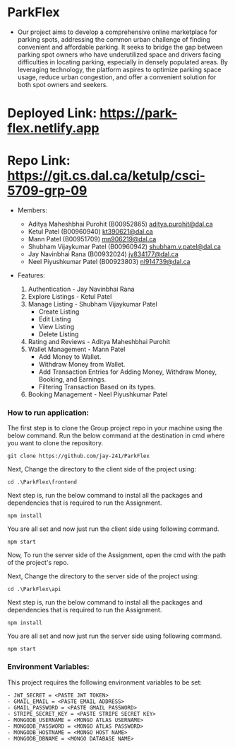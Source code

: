 # ParkFlex


- Our project aims to develop a comprehensive online marketplace for parking spots, addressing the common urban challenge of finding convenient and affordable parking. It seeks to bridge the gap between parking spot owners who have underutilized space and drivers facing difficulties in locating parking, especially in densely populated areas. By leveraging technology, the platform aspires to optimize parking space usage, reduce urban congestion, and offer a convenient solution for both spot owners and seekers.

# Deployed Link: https://park-flex.netlify.app
# Repo Link: https://git.cs.dal.ca/ketulp/csci-5709-grp-09

- Members:  

    * Aditya Maheshbhai Purohit (B00952865) aditya.purohit@dal.ca
	* Ketul Patel (B00960940) kt390621@dal.ca 	 
    * Mann Patel (B00951709) mn906219@dal.ca
    * Shubham Vijaykumar Patel (B00960942) shubham.v.patel@dal.ca
    * Jay Navinbhai Rana (B00932024) jy834177@dal.ca	
    * Neel Piyushkumar Patel (B00923803) nl914739@dal.ca

- Features:

    1.	Authentication - Jay Navinbhai Rana 
    2.	Explore Listings - Ketul Patel
    3.	Manage Listing - Shubham Vijaykumar Patel
        * Create Listing
        * Edit Listing
        * View Listing
        * Delete Listing
    4.	Rating and Reviews - Aditya Maheshbhai Purohit
    5.	Wallet Management - Mann Patel
        * Add Money to Wallet.
        * Withdraw Money from Wallet.  
        * Add Transaction Entries for Adding Money, Withdraw Money, Booking, and Earnings.
        * Filtering Transaction Based on its types.
    6.	Booking Management - Neel Piyushkumar Patel

### **How to run application:**

The first step is to clone the Group project repo in your machine using the below command. Run the below command at the destination in cmd where you want to clone the repository.
```
git clone https://github.com/jay-241/ParkFlex
```

Next, Change the directory to the client side of the project using:

```
cd .\ParkFlex\frontend
```

Next step is, run the below command to instal all the packages and dependencies that is required to run the Assignment.

```
npm install
```

You are all set and now just run the client side using following command.

```
npm start
```

Now, To run the server side of the Assignment, open the cmd with the path of the project's repo.

Next, Change the directory to the server side of the project using:

```
cd .\ParkFlex\api
```

Next step is, run the below command to instal all the packages and dependencies that is required to run the Assignment.

```
npm install
```

You are all set and now just run the server side using following command.

```
npm start
```

### **Environment Variables:**

This project requires the following environment variables to be set:

```
- JWT_SECRET = <PASTE JWT TOKEN>
- GMAIL_EMAIL = <PASTE EMAIL ADDRESS>
- GMAIL_PASSWORD = <PASTE GMAIL PASSWORD>
- STRIPE_SECRET_KEY = <PASTE STRIPE SECRET KEY>
- MONGODB_USERNAME = <MONGO ATLAS USERNAME>
- MONGODB_PASSWORD = <MONGO ATLAS PASSWORD>
- MONGODB_HOSTNAME = <MONGO HOST NAME>
- MONGODB_DBNAME = <MONGO DATABASE NAME>

```
